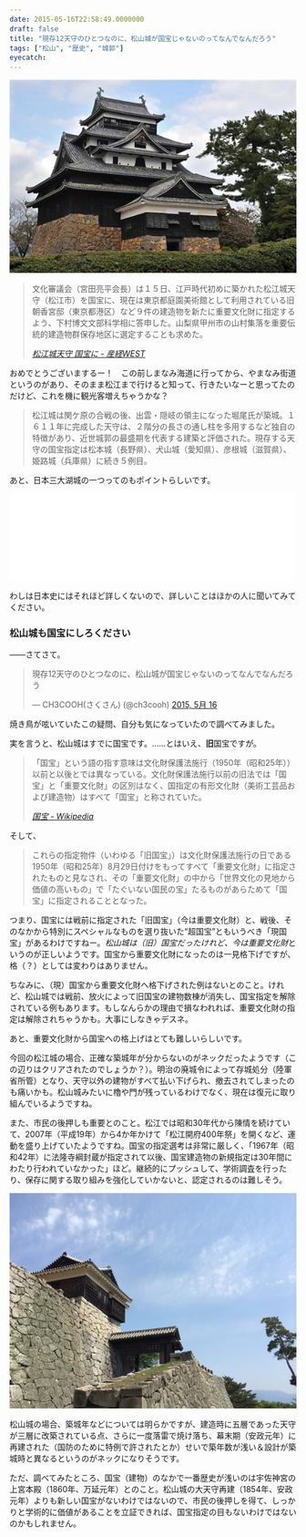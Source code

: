 ```yaml
---
date: 2015-05-16T22:58:49.0000000
draft: false
title: "現存12天守のひとつなのに、松山城が国宝じゃないのってなんでなんだろう"
tags: ["松山", "歴史", "城郭"]
eyecatch: 
---
```

<p><span itemscope itemtype="http://schema.org/Photograph"><img src="20150516222139.jpg" alt="f:id:daruyanagi:20150516222139j:plain" title="f:id:daruyanagi:20150516222139j:plain" class="hatena-fotolife" itemprop="image"></span><br />
</p>

<blockquote cite="http://www.sankei.com/west/news/150515/wst1505150070-n1.html">
<p>文化審議会（宮田亮平会長）は１５日、江戸時代初めに築かれた松江城天守（松江市）を国宝に、現在は東京都庭園美術館として利用されている旧朝香宮邸（東京都港区）など９件の建造物を新たに重要文化財に指定するよう、下村博文文部科学相に答申した。山梨県甲州市の山村集落を重要伝統的建造物群保存地区に選定することも求めた。</p>

<cite><a href="http://www.sankei.com/west/news/150515/wst1505150070-n1.html">&#x677E;&#x6C5F;&#x57CE;&#x5929;&#x5B88; &#x56FD;&#x5B9D;&#x306B; - &#x7523;&#x7D4C;WEST</a></cite>
</blockquote>
<p>おめでとうございまするー！　この前しまなみ海道に行ってから、やまなみ街道というのがあり、そのまま松江まで行けると知って、行きたいなーと思ってたのだけど、これを機に観光客増えちゃうかな？　</p>

<blockquote>
<p>松江城は関ケ原の合戦の後、出雲・隠岐の領主になった堀尾氏が築城。１６１１年に完成した天守は、２階分の長さの通し柱を多用するなど独自の特徴があり、近世城郭の最盛期を代表する建築と評価された。現存する天守の国宝指定は松本城（長野県）、犬山城（愛知県）、彦根城（滋賀県）、姫路城（兵庫県）に続き５例目。</p>

</blockquote>
<p>あと、日本三大湖城の一つってのもポイントらしいです。</p><p><iframe src="//hatenablog-parts.com/embed?url=http%3A%2F%2Fbushoojapan.com%2Fnews%2F2015%2F05%2F16%2F49891" title="現存１２天守の第５の国宝に名乗りあげた松江城天守を作った堀尾吉晴とは | BUSHOO!JAPAN（武将ジャパン）" class="embed-card embed-webcard" scrolling="no" frameborder="0" style="display: block; width: 100%; height: 155px; max-width: 500px; margin: 10px 0px;"><a href="http://bushoojapan.com/news/2015/05/16/49891">現存１２天守の第５の国宝に名乗りあげた松江城天守を作った堀尾吉晴とは | BUSHOO!JAPAN（武将ジャパン）</a></iframe></p><p>わしは日本史にはそれほど詳しくないので、詳しいことはほかの人に聞いてみてください。</p>

<div class="section">
<h3>松山城も国宝にしろください</h3>
<p>――さてさて。</p><p><blockquote class="twitter-tweet" lang="ja"><p lang="ja" dir="ltr">現存12天守のひとつなのに、松山城が国宝じゃないのってなんでなんだろう</p>&mdash; CH3COOH(さくさん) (@ch3cooh) <a href="https://twitter.com/ch3cooh/status/599561267662102528">2015, 5月 16</a></blockquote><script async src="//platform.twitter.com/widgets.js" charset="utf-8"></script></p><p>焼き鳥が呟いていたこの疑問、自分も気になっていたので調べてみました。</p><p>実を言うと、松山城はすでに国宝です。……とはいえ、<b>旧</b>国宝ですが。</p>

<blockquote cite="http://ja.wikipedia.org/wiki/%E5%9B%BD%E5%AE%9D">
<p>「国宝」という語の指す意味は文化財保護法施行（1950年（昭和25年））以前と以後とでは異なっている。文化財保護法施行以前の旧法では「国宝」と「重要文化財」の区別はなく、国指定の有形文化財（美術工芸品および建造物）はすべて「国宝」と称されていた。</p>

<cite><a href="http://ja.wikipedia.org/wiki/%E5%9B%BD%E5%AE%9D">&#x56FD;&#x5B9D; - Wikipedia</a></cite>
</blockquote>
<p>そして、</p>

<blockquote>
<p>これらの指定物件（いわゆる「旧国宝」）は文化財保護法施行の日である1950年（昭和25年）8月29日付けをもってすべて「重要文化財」に指定されたものと見なされ、その「重要文化財」の中から「世界文化の見地から価値の高いもの」で「たぐいない国民の宝」たるものがあらためて「国宝」に指定されることとなった。</p>

</blockquote>
<p>つまり、国宝には戦前に指定された「旧国宝」（今は重要文化財）と、戦後、そのなかから特別にスペシャルなものを選り抜いた“超国宝”ともいうべき「現国宝」があるわけですねー。<i>松山城は（旧）国宝だったけれど、今は重要文化財</i>というのが正しいようです。国宝から重要文化財になったのは一見格下げですが、格（？）としては変わりはありません。</p><p>ちなみに、（現）国宝から重要文化財へ格下げされた例はないとのこと。けれど、松山城では戦前、放火によって旧国宝の建物数棟が消失し、国宝指定を解除されている例もあります。もしなんらかの理由で損なわれれば、重要文化財の指定は解除されちゃうかも。大事にしなきゃデスネ。</p><p>あと、重要文化財から国宝への格上げはとても難しいらしいです。</p><p>今回の松江城の場合、正確な築城年が分からないのがネックだったようです（この辺りはクリアされたのでしょうか？）。明治の廃城令によって存城処分（陸軍省所管）となり、天守以外の建物がすべて払い下げられ、撤去されてしまったのも痛いかも。松山城みたいに櫓や門が残っているわけでなく、現在は復元に取り組んでいるようですね。</p><p>また、市民の後押しも重要とのこと。松江では昭和30年代から陳情を続けていて、2007年（平成19年）から4か年かけて「松江開府400年祭」を開くなど、運動を盛り上げていたようですね。国宝の指定選考は非常に厳しく、「1967年（昭和42年）に法隆寺綱封蔵が指定されて以後、国宝建造物の新規指定は30年間にわたり行われていなかった」ほど。継続的にプッシュして、学術調査を行ったり、保存に関する取り組みを強化していかないと、認定されるのは難しそう。</p><p><span itemscope itemtype="http://schema.org/Photograph"><img src="20140504134058.jpg" alt="f:id:daruyanagi:20140504134058j:plain" title="f:id:daruyanagi:20140504134058j:plain" class="hatena-fotolife" itemprop="image"></span></p><p>松山城の場合、築城年などについては明らかですが、建造時に五層であった天守が三層に改築されている点、さらに一度落雷で焼け落ち、幕末期（安政元年）に再建された（国防のために特例で許されたとか）せいで築年数が浅い＆設計が築城時と異なるというのがネックになりそうです。</p><p>ただ、調べてみたところ、国宝（建物）のなかで一番歴史が浅いのは宇佐神宮の上宮本殿（1860年、万延元年）とのこと。松山城の大天守再建（1854年、安政元年）よりも新しい国宝がないわけではないので、市民の後押しを得て、しっかりと学術的に価値があることを立証できれば、国宝指定の目もないわけではないのかもしれません。</p>

</div>